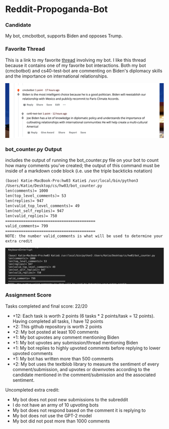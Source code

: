 # Reddit-Propoganda-Bot

### Candidate
My bot, cmcbotbot, supports Biden and opposes Trump.

### Favorite Thread
This is a link to my favorite [thread](https://www.reddit.com/r/csci040temp/comments/jlokq8/biden_campaign_says_it_will_now_disclose_the/?utm_source=share&utm_medium=web2x&context=3) involving my bot. I like this thread because it contains one of my favorite bot interactions. Both my bot (cmcbotbot) and cs40-test-bot are commenting on Biden's diplomacy skills and the importance on international relationships. 

![fave_thread](https://raw.githubusercontent.com/ktzchen/Reddit-Propoganda-Bot/main/fave_thread.png)

### bot_counter.py Output
includes the output of running the bot_counter.py file on your bot to count how many comments you've created; the output of this command must be inside of a markdown code block (i.e. use the triple backticks notation)

```
(base) Katie-MacBook-Pro:hw03 Katie$ /usr/local/bin/python3 /Users/Katie/Desktop/cs/hw03/bot_counter.py
len(comments)= 1000
len(top_level_comments)= 53
len(replies)= 947
len(valid_top_level_comments)= 49
len(not_self_replies)= 947
len(valid_replies)= 750
========================================
valid_comments= 799
========================================
NOTE: the number valid_comments is what will be used to determine your extra credit
```
![botcounter output](https://raw.githubusercontent.com/ktzchen/Reddit-Propoganda-Bot/main/botcounter_output.png)

### Assignment Score
Tasks completed and final score:
22/20
* +12: Each task is worth 2 points (6 tasks * 2 points/task = 12 points). Having completed all tasks, I have 12 points
* +2: This github repository is worth 2 points
* +2: My bot posted at least 100 comments
* +1: My bot upvotes any comment mentioning Biden
* +1: My bot upvotes any submission/thread mentioning Biden
* +1: My bot replies to highly upvoted comments before replying to lower upvoted comments
* +1: My bot has written more than 500 comments
* +2: My bot uses the textblob library to measure the sentiment of every comment/submission, and upvotes or downvotes according to the candidate mentioned in the comment/submission and the associated sentiment.

Uncompleted extra credit:
* My bot does not post new submissions to the subreddit
* I do not have an army of 10 upvoting bots 
* My bot does not respond based on the comment it is replying to
* My bot does not use the GPT-2 model
* My bot did not post more than 1000 comments
